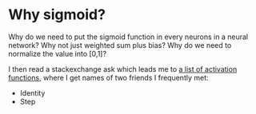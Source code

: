 # Why sigmoid?

Why do we need to put the sigmoid function in every neurons in a neural network? Why not just weighted sum plus bias? Why do we need to normalize the value into [0,1]?

I then read a stackexchange ask which leads me to [a list of activation functions](flst), where I get names of two friends I frequently met:
- Identity
- Step

[flst]: stats.stackexchange.com/questions/115258/comprehensive-list-of-activation-functions-in-neural-networks-with-pros-cons
